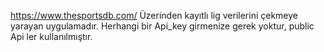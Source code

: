 https://www.thesportsdb.com/ Üzerinden kayıtlı lig verilerini çekmeye yarayan uygulamadır.
Herhangi bir Api_key girmenize gerek yoktur, public Api ler kullanılmıştır.